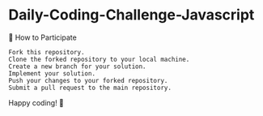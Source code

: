 # Daily-Coding-Challenge-Javascript

📌 How to Participate

    Fork this repository.
    Clone the forked repository to your local machine.
    Create a new branch for your solution.
    Implement your solution.
    Push your changes to your forked repository.
    Submit a pull request to the main repository.

Happy coding! 🎉
